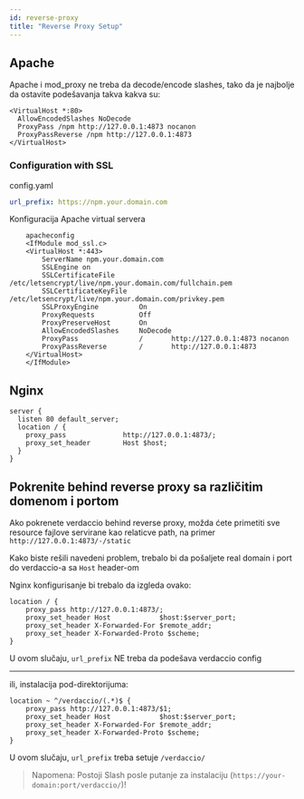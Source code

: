 ```yaml
---
id: reverse-proxy
title: "Reverse Proxy Setup"
---
```

## Apache

Apache i mod_proxy ne treba da decode/encode slashes, tako da je najbolje da ostavite podešavanja takva kakva su:

    <VirtualHost *:80>
      AllowEncodedSlashes NoDecode
      ProxyPass /npm http://127.0.0.1:4873 nocanon
      ProxyPassReverse /npm http://127.0.0.1:4873
    </VirtualHost>
    

### Configuration with SSL

config.yaml

```yaml
url_prefix: https://npm.your.domain.com
```

Konfiguracija Apache virtual servera

        apacheconfig
        <IfModule mod_ssl.c>
        <VirtualHost *:443>
            ServerName npm.your.domain.com
            SSLEngine on
            SSLCertificateFile      /etc/letsencrypt/live/npm.your.domain.com/fullchain.pem
            SSLCertificateKeyFile   /etc/letsencrypt/live/npm.your.domain.com/privkey.pem
            SSLProxyEngine          On
            ProxyRequests           Off
            ProxyPreserveHost       On
            AllowEncodedSlashes     NoDecode
            ProxyPass               /       http://127.0.0.1:4873 nocanon
            ProxyPassReverse        /       http://127.0.0.1:4873
        </VirtualHost>
        </IfModule>
    

## Nginx

    server {
      listen 80 default_server;
      location / {
        proxy_pass              http://127.0.0.1:4873/;
        proxy_set_header        Host $host;
      }
    }
    

## Pokrenite behind reverse proxy sa različitim domenom i portom

Ako pokrenete verdaccio behind reverse proxy, možda ćete primetiti sve resource fajlove servirane kao relaticve path, na primer `http://127.0.0.1:4873/-/static`

Kako biste rešili navedeni problem, trebalo bi da pošaljete real domain i port do verdaccio-a sa `Host` header-om

Nginx konfigurisanje bi trebalo da izgleda ovako:

```nginx
location / {
    proxy_pass http://127.0.0.1:4873/;
    proxy_set_header Host            $host:$server_port;
    proxy_set_header X-Forwarded-For $remote_addr;
    proxy_set_header X-Forwarded-Proto $scheme;
}
```

U ovom slučaju, `url_prefix` NE treba da podešava verdaccio config

* * *

ili, instalacija pod-direktorijuma:

```nginx
location ~ ^/verdaccio/(.*)$ {
    proxy_pass http://127.0.0.1:4873/$1;
    proxy_set_header Host            $host:$server_port;
    proxy_set_header X-Forwarded-For $remote_addr;
    proxy_set_header X-Forwarded-Proto $scheme;
}
```

U ovom slučaju, `url_prefix` treba setuje `/verdaccio/`

> Napomena: Postoji Slash posle putanje za instalaciju (`https://your-domain:port/verdaccio/`)!
